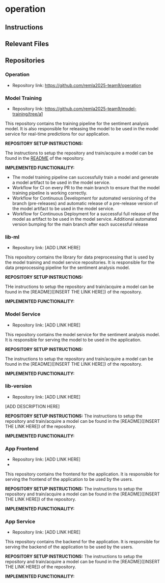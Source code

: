 # operation
## Instructions
<!-- An explanation on how to start the application (e.g., parameters, variables, requirements)-->
## Relevant Files
<!-- Pointers to relevant files that help outsiders understand the code base-->
## Repositories

### Operation

- Repository link: https://github.com/remla2025-team9/operation


### Model Training

- Repository link: https://github.com/remla2025-team9/model-training/tree/a1

This repository contains the training pipeline for the sentiment analysis model. It is also responsible for releasing the model to be used in the model service for real-time predictions for our application.

**REPOSITORY SETUP INSTRUCTIONS:**

The instructions to setup the repository and train/acquire a model can be found in the [README](https://github.com/remla2025-team9/model-training/blob/a1/README.md) of the repository.

**IMPLEMENTED FUNCTIONALITY:**

- The model training pipeline can successfully train a model and generate a model artifact to be used in the model service.
- Workflow for CI on every PR to the main branch to ensure that the model training pipeline is working correctly.
- Workflow for Continuous Development for automated versioning of the branch (pre-releases) and automatic release of a pre-release version of the model artifact to be used in the model service.
- Workflow for Continuous Deployment for a successful full release of the model as artifact to be used in the model service. Additional automated version bumping for the main branch after each successful release


### lib-ml

- Repository link: [ADD LINK HERE]

This repository contains the library for data preprocessing that is used by the model training and model service repositories. It is responsible for the data preprocessing pipeline for the sentiment analysis model.

**REPOSITORY SETUP INSTRUCTIONS:**

THe instructions to setup the repository and train/acquire a model can be found in the [README]([INSERT THE LINK HERE]) of the repository.

**IMPLEMENTED FUNCTIONALITY:**

### Model Service
- Repository link: [ADD LINK HERE]

This repository contains the model service for the sentiment analysis model. It is responsible for serving the model to be used in the application.

**REPOSITORY SETUP INSTRUCTIONS:**

The instructions to setup the repository and train/acquire a model can be found in the [README]([INSERT THE LINK HERE]) of the repository.

**IMPLEMENTED FUNCTIONALITY:**

### lib-version
- Repository link: [ADD LINK HERE]

[ADD DESCRIPTION HERE]

**REPOSITORY SETUP INSTRUCTIONS:**
The instructions to setup the repository and train/acquire a model can be found in the [README]([INSERT THE LINK HERE]) of the repository.

**IMPLEMENTED FUNCTIONALITY:**

### App Frontend
- Repository link: [ADD LINK HERE]
- 
This repository contains the frontend for the application. It is responsible for serving the frontend of the application to be used by the users.

**REPOSITORY SETUP INSTRUCTIONS:**
The instructions to setup the repository and train/acquire a model can be found in the [README]([INSERT THE LINK HERE]) of the repository.

**IMPLEMENTED FUNCTIONALITY:**

### App Service
- Repository link: [ADD LINK HERE]

This repository contains the backend for the application. It is responsible for serving the backend of the application to be used by the users.

**REPOSITORY SETUP INSTRUCTIONS:**
The instructions to setup the repository and train/acquire a model can be found in the [README]([INSERT THE LINK HERE]) of the repository.

**IMPLEMENTED FUNCTIONALITY:**
